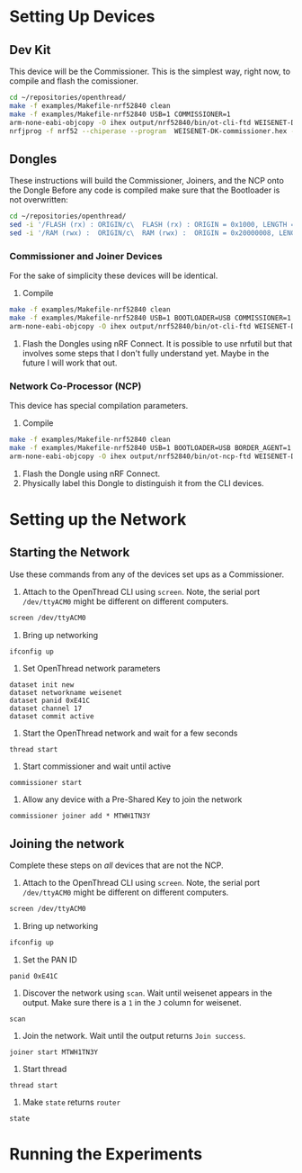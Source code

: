 # Setting Up Devices
## Dev Kit
This device will be the Commissioner.
This is the simplest way, right now, to compile and flash the comissioner.
```bash
cd ~/repositories/openthread/
make -f examples/Makefile-nrf52840 clean
make -f examples/Makefile-nrf52840 USB=1 COMMISSIONER=1
arm-none-eabi-objcopy -O ihex output/nrf52840/bin/ot-cli-ftd WEISENET-DK-commissioner.hex
nrfjprog -f nrf52 --chiperase --program  WEISENET-DK-commissioner.hex --reset
```

## Dongles
These instructions will build the Commissioner, Joiners, and the NCP onto the Dongle
Before any code is compiled make sure that the Bootloader is not overwritten:
```bash
cd ~/repositories/openthread/
sed -i '/FLASH (rx) : ORIGIN/c\  FLASH (rx) : ORIGIN = 0x1000, LENGTH = 0xdb000' examples/platforms/nrf528xx/nrf52840/nrf52840.ld
sed -i '/RAM (rwx) :  ORIGIN/c\  RAM (rwx) :  ORIGIN = 0x20000008, LENGTH = 0x3fff8' examples/platforms/nrf528xx/nrf52840/nrf52840.ld
```

### Commissioner and Joiner Devices
For the sake of simplicity these devices will be identical.

1. Compile
  ```bash
  make -f examples/Makefile-nrf52840 clean
  make -f examples/Makefile-nrf52840 USB=1 BOOTLOADER=USB COMMISSIONER=1 JOINER=1
  arm-none-eabi-objcopy -O ihex output/nrf52840/bin/ot-cli-ftd WEISENET-Dongle-FTD.hex
  ```
1. Flash the Dongles using nRF Connect.
  It is possible to use nrfutil but that involves some steps that I don't fully understand yet.
  Maybe in the future I will work that out.

### Network Co-Processor (NCP)
This device has special compilation parameters.
1. Compile
  ```bash
  make -f examples/Makefile-nrf52840 clean
  make -f examples/Makefile-nrf52840 USB=1 BOOTLOADER=USB BORDER_AGENT=1 BORDER_ROUTER=1 COMMISSIONER=1 UDP_FORWARD=1
  arm-none-eabi-objcopy -O ihex output/nrf52840/bin/ot-ncp-ftd WEISENET-Dongle-NCP.hex
  ```
1. Flash the Dongle using nRF Connect.
1. Physically label this Dongle to distinguish it from the CLI devices.



# Setting up the Network
## Starting the Network
Use these commands from any of the devices set ups as a Commissioner.
1. Attach to the OpenThread CLI using `screen`.
  Note, the serial port `/dev/ttyACM0` might be different on different computers.
  ```bash
  screen /dev/ttyACM0
  ```
1. Bring up networking
  ```bash
  ifconfig up
  ```
1. Set OpenThread network parameters
  ```
  dataset init new
  dataset networkname weisenet
  dataset panid 0xE41C
  dataset channel 17
  dataset commit active
  ```
1. Start the OpenThread network and wait for a few seconds
  ```
  thread start
  ```
1. Start commissioner and wait until active
  ```
  commissioner start
  ```
1. Allow any device with a Pre-Shared Key to join the network
  ```
  commissioner joiner add * MTWH1TN3Y
  ```

## Joining the network
Complete these steps on *all* devices that are not the NCP.
1. Attach to the OpenThread CLI using `screen`.
  Note, the serial port `/dev/ttyACM0` might be different on different computers.
  ```bash
  screen /dev/ttyACM0
  ```
1. Bring up networking
  ```bash
  ifconfig up
  ```
1. Set the PAN ID
  ```
  panid 0xE41C
  ```
1. Discover the network using `scan`.
  Wait until weisenet appears in the output.
  Make sure there is a `1` in the `J` column for weisenet.
  ```
  scan
  ```
1. Join the network.
  Wait until the output returns `Join success`.
  ```
  joiner start MTWH1TN3Y
  ```
1. Start thread
  ```
  thread start
  ```
1. Make `state` returns `router`
  ```
  state
  ```


# Running the Experiments
